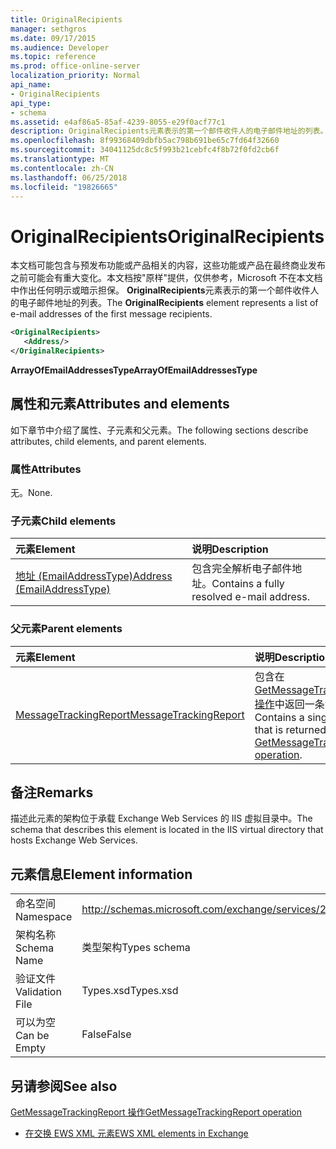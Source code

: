 ```yaml
---
title: OriginalRecipients
manager: sethgros
ms.date: 09/17/2015
ms.audience: Developer
ms.topic: reference
ms.prod: office-online-server
localization_priority: Normal
api_name:
- OriginalRecipients
api_type:
- schema
ms.assetid: e4af86a5-85af-4239-8055-e29f0acf77c1
description: OriginalRecipients元素表示的第一个邮件收件人的电子邮件地址的列表。
ms.openlocfilehash: 8f99368409dbfb5ac798b691be65c7fd64f32660
ms.sourcegitcommit: 34041125dc8c5f993b21cebfc4f8b72f0fd2cb6f
ms.translationtype: MT
ms.contentlocale: zh-CN
ms.lasthandoff: 06/25/2018
ms.locfileid: "19826665"
---
```

# <a name="originalrecipients"></a><span data-ttu-id="4c9ab-103">OriginalRecipients</span><span class="sxs-lookup"><span data-stu-id="4c9ab-103">OriginalRecipients</span></span>

<span data-ttu-id="4c9ab-104">本文档可能包含与预发布功能或产品相关的内容，这些功能或产品在最终商业发布之前可能会有重大变化。本文档按"原样"提供，仅供参考，Microsoft 不在本文档中作出任何明示或暗示担保。 **OriginalRecipients**元素表示的第一个邮件收件人的电子邮件地址的列表。</span><span class="sxs-lookup"><span data-stu-id="4c9ab-104">The **OriginalRecipients** element represents a list of e-mail addresses of the first message recipients.</span></span> 
  
```XML
<OriginalRecipients>
   <Address/>
</OriginalRecipients>
```

 <span data-ttu-id="4c9ab-105">**ArrayOfEmailAddressesType**</span><span class="sxs-lookup"><span data-stu-id="4c9ab-105">**ArrayOfEmailAddressesType**</span></span>
## <a name="attributes-and-elements"></a><span data-ttu-id="4c9ab-106">属性和元素</span><span class="sxs-lookup"><span data-stu-id="4c9ab-106">Attributes and elements</span></span>

<span data-ttu-id="4c9ab-107">如下章节中介绍了属性、子元素和父元素。</span><span class="sxs-lookup"><span data-stu-id="4c9ab-107">The following sections describe attributes, child elements, and parent elements.</span></span>
  
### <a name="attributes"></a><span data-ttu-id="4c9ab-108">属性</span><span class="sxs-lookup"><span data-stu-id="4c9ab-108">Attributes</span></span>

<span data-ttu-id="4c9ab-109">无。</span><span class="sxs-lookup"><span data-stu-id="4c9ab-109">None.</span></span>
  
### <a name="child-elements"></a><span data-ttu-id="4c9ab-110">子元素</span><span class="sxs-lookup"><span data-stu-id="4c9ab-110">Child elements</span></span>

|<span data-ttu-id="4c9ab-111">**元素**</span><span class="sxs-lookup"><span data-stu-id="4c9ab-111">**Element**</span></span>|<span data-ttu-id="4c9ab-112">**说明**</span><span class="sxs-lookup"><span data-stu-id="4c9ab-112">**Description**</span></span>|
|:-----|:-----|
|[<span data-ttu-id="4c9ab-113">地址 (EmailAddressType)</span><span class="sxs-lookup"><span data-stu-id="4c9ab-113">Address (EmailAddressType)</span></span>](address-emailaddresstype.md) <br/> |<span data-ttu-id="4c9ab-114">包含完全解析电子邮件地址。</span><span class="sxs-lookup"><span data-stu-id="4c9ab-114">Contains a fully resolved e-mail address.</span></span>  <br/> |
   
### <a name="parent-elements"></a><span data-ttu-id="4c9ab-115">父元素</span><span class="sxs-lookup"><span data-stu-id="4c9ab-115">Parent elements</span></span>

|<span data-ttu-id="4c9ab-116">**元素**</span><span class="sxs-lookup"><span data-stu-id="4c9ab-116">**Element**</span></span>|<span data-ttu-id="4c9ab-117">**说明**</span><span class="sxs-lookup"><span data-stu-id="4c9ab-117">**Description**</span></span>|
|:-----|:-----|
|[<span data-ttu-id="4c9ab-118">MessageTrackingReport</span><span class="sxs-lookup"><span data-stu-id="4c9ab-118">MessageTrackingReport</span></span>](messagetrackingreport.md) <br/> |<span data-ttu-id="4c9ab-119">包含在[GetMessageTrackingReport 操作](getmessagetrackingreport-operation.md)中返回一条消息。</span><span class="sxs-lookup"><span data-stu-id="4c9ab-119">Contains a single message that is returned in a [GetMessageTrackingReport operation](getmessagetrackingreport-operation.md).</span></span>  <br/> |
   
## <a name="remarks"></a><span data-ttu-id="4c9ab-120">备注</span><span class="sxs-lookup"><span data-stu-id="4c9ab-120">Remarks</span></span>

<span data-ttu-id="4c9ab-121">描述此元素的架构位于承载 Exchange Web Services 的 IIS 虚拟目录中。</span><span class="sxs-lookup"><span data-stu-id="4c9ab-121">The schema that describes this element is located in the IIS virtual directory that hosts Exchange Web Services.</span></span>
  
## <a name="element-information"></a><span data-ttu-id="4c9ab-122">元素信息</span><span class="sxs-lookup"><span data-stu-id="4c9ab-122">Element information</span></span>

|||
|:-----|:-----|
|<span data-ttu-id="4c9ab-123">命名空间</span><span class="sxs-lookup"><span data-stu-id="4c9ab-123">Namespace</span></span>  <br/> |http://schemas.microsoft.com/exchange/services/2006/types  <br/> |
|<span data-ttu-id="4c9ab-124">架构名称</span><span class="sxs-lookup"><span data-stu-id="4c9ab-124">Schema Name</span></span>  <br/> |<span data-ttu-id="4c9ab-125">类型架构</span><span class="sxs-lookup"><span data-stu-id="4c9ab-125">Types schema</span></span>  <br/> |
|<span data-ttu-id="4c9ab-126">验证文件</span><span class="sxs-lookup"><span data-stu-id="4c9ab-126">Validation File</span></span>  <br/> |<span data-ttu-id="4c9ab-127">Types.xsd</span><span class="sxs-lookup"><span data-stu-id="4c9ab-127">Types.xsd</span></span>  <br/> |
|<span data-ttu-id="4c9ab-128">可以为空</span><span class="sxs-lookup"><span data-stu-id="4c9ab-128">Can be Empty</span></span>  <br/> |<span data-ttu-id="4c9ab-129">False</span><span class="sxs-lookup"><span data-stu-id="4c9ab-129">False</span></span>  <br/> |
   
## <a name="see-also"></a><span data-ttu-id="4c9ab-130">另请参阅</span><span class="sxs-lookup"><span data-stu-id="4c9ab-130">See also</span></span>



[<span data-ttu-id="4c9ab-131">GetMessageTrackingReport 操作</span><span class="sxs-lookup"><span data-stu-id="4c9ab-131">GetMessageTrackingReport operation</span></span>](getmessagetrackingreport-operation.md)


- [<span data-ttu-id="4c9ab-132">在交换 EWS XML 元素</span><span class="sxs-lookup"><span data-stu-id="4c9ab-132">EWS XML elements in Exchange</span></span>](ews-xml-elements-in-exchange.md)

